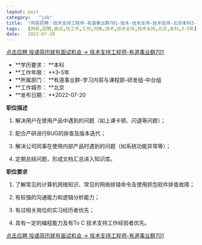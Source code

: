 ```yaml
---
layout:	post
category:	"job"
title:	"网易招聘：技术支持工程师-有道事业群701-技术-技术支持-技术支持-北京本科3-5年"
tags:	[网易,招聘,面试,找工作,工作,内推,技术,技术支持,技术支持,北京,本科,3-5年]
date:	2022-07-20
---
```


[点击应聘 投递简历就有面试机会 ->  技术支持工程师-有道事业群701](http://mobile.bole.netease.com/bole/boleDetail?id=41677&employeeId=346f03c3cda5f04c&key=all)



- **学历要求： **本科
- **工作年限： **3-5年
- **所属部门： **有道事业群-学习内容与课程部-研发组-中台组
- **工作城市： **北京
- **发布日期： **2022-07-20



**职位描述**

1. 解决用户在使用产品中遇到的问题（如上课卡顿、闪退等问题）； 

2. 配合产研进行BUG的排查及版本迭代； 

3. 解决公司同事在使用内部产品时遇到的问题（如系统功能异常等）；

 4. 定期总结问题，形成文档汇总进入知识库。



**职位要求**

1. 了解常见的计算机网络知识、常见的网络排错命令及使用抓包软件排查故障； 

2. 有较强的沟通能力和逻辑分析能力； 

3. 有过相关岗位的实习经历者优先；

 4. 具有一定的编程能力及有To C 技术支持工作经验者优先。



[点击应聘 投递简历就有面试机会 ->  技术支持工程师-有道事业群701](http://mobile.bole.netease.com/bole/boleDetail?id=41677&employeeId=346f03c3cda5f04c&key=all)